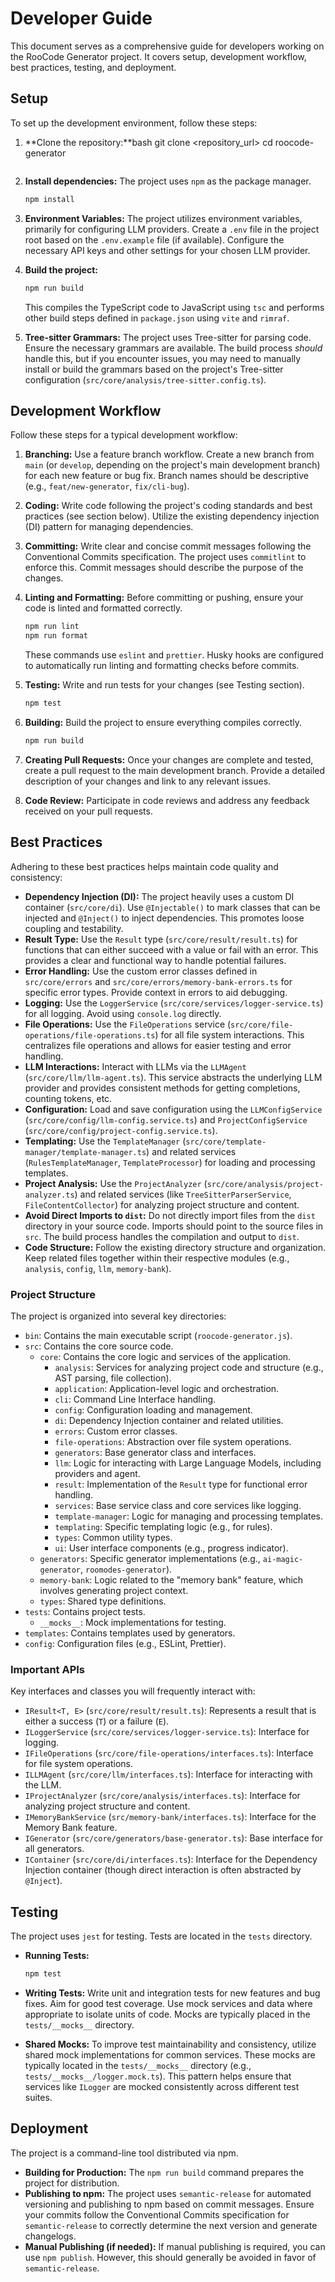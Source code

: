 # Developer Guide

This document serves as a comprehensive guide for developers working on the RooCode Generator project. It covers setup, development workflow, best practices, testing, and deployment.

## Setup

To set up the development environment, follow these steps:

1.  **Clone the repository:**bash
    git clone <repository_url>
    cd roocode-generator

    ```

    ```

2.  **Install dependencies:**
    The project uses `npm` as the package manager.

    ```bash
    npm install
    ```

3.  **Environment Variables:**
    The project utilizes environment variables, primarily for configuring LLM providers. Create a `.env` file in the project root based on the `.env.example` file (if available). Configure the necessary API keys and other settings for your chosen LLM provider.

4.  **Build the project:**

    ```bash
    npm run build
    ```

    This compiles the TypeScript code to JavaScript using `tsc` and performs other build steps defined in `package.json` using `vite` and `rimraf`.

5.  **Tree-sitter Grammars:**
    The project uses Tree-sitter for parsing code. Ensure the necessary grammars are available. The build process _should_ handle this, but if you encounter issues, you may need to manually install or build the grammars based on the project's Tree-sitter configuration (`src/core/analysis/tree-sitter.config.ts`).

## Development Workflow

Follow these steps for a typical development workflow:

1.  **Branching:**
    Use a feature branch workflow. Create a new branch from `main` (or `develop`, depending on the project's main development branch) for each new feature or bug fix. Branch names should be descriptive (e.g., `feat/new-generator`, `fix/cli-bug`).

2.  **Coding:**
    Write code following the project's coding standards and best practices (see section below). Utilize the existing dependency injection (DI) pattern for managing dependencies.

3.  **Committing:**
    Write clear and concise commit messages following the Conventional Commits specification. The project uses `commitlint` to enforce this. Commit messages should describe the purpose of the changes.

4.  **Linting and Formatting:**
    Before committing or pushing, ensure your code is linted and formatted correctly.

    ```bash
    npm run lint
    npm run format
    ```

    These commands use `eslint` and `prettier`. Husky hooks are configured to automatically run linting and formatting checks before commits.

5.  **Testing:**
    Write and run tests for your changes (see Testing section).

    ```bash
    npm test
    ```

6.  **Building:**
    Build the project to ensure everything compiles correctly.

    ```bash
    npm run build
    ```

7.  **Creating Pull Requests:**
    Once your changes are complete and tested, create a pull request to the main development branch. Provide a detailed description of your changes and link to any relevant issues.

8.  **Code Review:**
    Participate in code reviews and address any feedback received on your pull requests.

## Best Practices

Adhering to these best practices helps maintain code quality and consistency:

- **Dependency Injection (DI):** The project heavily uses a custom DI container (`src/core/di`). Use `@Injectable()` to mark classes that can be injected and `@Inject()` to inject dependencies. This promotes loose coupling and testability.
- **Result Type:** Use the `Result` type (`src/core/result/result.ts`) for functions that can either succeed with a value or fail with an error. This provides a clear and functional way to handle potential failures.
- **Error Handling:** Use the custom error classes defined in `src/core/errors` and `src/core/errors/memory-bank-errors.ts` for specific error types. Provide context in errors to aid debugging.
- **Logging:** Use the `LoggerService` (`src/core/services/logger-service.ts`) for all logging. Avoid using `console.log` directly.
- **File Operations:** Use the `FileOperations` service (`src/core/file-operations/file-operations.ts`) for all file system interactions. This centralizes file operations and allows for easier testing and error handling.
- **LLM Interactions:** Interact with LLMs via the `LLMAgent` (`src/core/llm/llm-agent.ts`). This service abstracts the underlying LLM provider and provides consistent methods for getting completions, counting tokens, etc.
- **Configuration:** Load and save configuration using the `LLMConfigService` (`src/core/config/llm-config.service.ts`) and `ProjectConfigService` (`src/core/config/project-config.service.ts`).
- **Templating:** Use the `TemplateManager` (`src/core/template-manager/template-manager.ts`) and related services (`RulesTemplateManager`, `TemplateProcessor`) for loading and processing templates.
- **Project Analysis:** Use the `ProjectAnalyzer` (`src/core/analysis/project-analyzer.ts`) and related services (like `TreeSitterParserService`, `FileContentCollector`) for analyzing project structure and content.
- **Avoid Direct Imports to `dist`:** Do not directly import files from the `dist` directory in your source code. Imports should point to the source files in `src`. The build process handles the compilation and output to `dist`.
- **Code Structure:** Follow the existing directory structure and organization. Keep related files together within their respective modules (e.g., `analysis`, `config`, `llm`, `memory-bank`).

### Project Structure

The project is organized into several key directories:

- `bin`: Contains the main executable script (`roocode-generator.js`).
- `src`: Contains the core source code.
  - `core`: Contains the core logic and services of the application.
    - `analysis`: Services for analyzing project code and structure (e.g., AST parsing, file collection).
    - `application`: Application-level logic and orchestration.
    - `cli`: Command Line Interface handling.
    - `config`: Configuration loading and management.
    - `di`: Dependency Injection container and related utilities.
    - `errors`: Custom error classes.
    - `file-operations`: Abstraction over file system operations.
    - `generators`: Base generator class and interfaces.
    - `llm`: Logic for interacting with Large Language Models, including providers and agent.
    - `result`: Implementation of the `Result` type for functional error handling.
    - `services`: Base service class and core services like logging.
    - `template-manager`: Logic for managing and processing templates.
    - `templating`: Specific templating logic (e.g., for rules).
    - `types`: Common utility types.
    - `ui`: User interface components (e.g., progress indicator).
  - `generators`: Specific generator implementations (e.g., `ai-magic-generator`, `roomodes-generator`).
  - `memory-bank`: Logic related to the "memory bank" feature, which involves generating project context.
  - `types`: Shared type definitions.
- `tests`: Contains project tests.
  - `__mocks__`: Mock implementations for testing.
- `templates`: Contains templates used by generators.
- `config`: Configuration files (e.g., ESLint, Prettier).

### Important APIs

Key interfaces and classes you will frequently interact with:

- `IResult<T, E>` (`src/core/result/result.ts`): Represents a result that is either a success (`T`) or a failure (`E`).
- `ILoggerService` (`src/core/services/logger-service.ts`): Interface for logging.
- `IFileOperations` (`src/core/file-operations/interfaces.ts`): Interface for file system operations.
- `ILLMAgent` (`src/core/llm/interfaces.ts`): Interface for interacting with the LLM.
- `IProjectAnalyzer` (`src/core/analysis/interfaces.ts`): Interface for analyzing project structure and content.
- `IMemoryBankService` (`src/memory-bank/interfaces.ts`): Interface for the Memory Bank feature.
- `IGenerator` (`src/core/generators/base-generator.ts`): Base interface for all generators.
- `IContainer` (`src/core/di/interfaces.ts`): Interface for the Dependency Injection container (though direct interaction is often abstracted by `@Inject`).

## Testing

The project uses `jest` for testing. Tests are located in the `tests` directory.

- **Running Tests:**
  ```bash
  npm test
  ```
- **Writing Tests:**
  Write unit and integration tests for new features and bug fixes. Aim for good test coverage. Use mock services and data where appropriate to isolate units of code. Mocks are typically placed in the `tests/__mocks__` directory.

- **Shared Mocks:** To improve test maintainability and consistency, utilize shared mock implementations for common services. These mocks are typically located in the `tests/__mocks__` directory (e.g., `tests/__mocks__/logger.mock.ts`). This pattern helps ensure that services like `ILogger` are mocked consistently across different test suites.

## Deployment

The project is a command-line tool distributed via npm.

- **Building for Production:**
  The `npm run build` command prepares the project for distribution.
- **Publishing to npm:**
  The project uses `semantic-release` for automated versioning and publishing to npm based on commit messages. Ensure your commits follow the Conventional Commits specification for `semantic-release` to correctly determine the next version and generate changelogs.
- **Manual Publishing (if needed):**
  If manual publishing is required, you can use `npm publish`. However, this should generally be avoided in favor of `semantic-release`.

